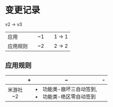 # 变更记录

v2 -> v3

||||||
|-|:-:|:-:|:-:|:-:|
|应用||~1||1 -> 1|
|应用规则||~2||2 -> 2|

## 应用规则

||+|~|-|
|:-:|-|-|-|
|米游社<br>~2||<li>功能类-崩坏三自动签到,<li>功能类-绝区零自动签到||

